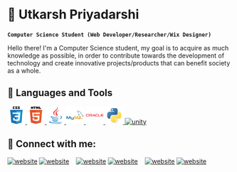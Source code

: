 # 🌌 Utkarsh Priyadarshi

**`Computer Science Student (Web Developer/Researcher/Wix Designer)`**

Hello there! I'm a Computer Science student, my goal is to acquire as much knowledge as possible, in order to contribute towards the development of technology and create innovative projects/products that can benefit society as a whole.

<h2>🧰 Languages and Tools</h2>
<p align="left"> <a href="https://www.w3schools.com/css/" target="_blank" rel="noreferrer"> <img src="https://raw.githubusercontent.com/devicons/devicon/master/icons/css3/css3-original-wordmark.svg" alt="css3" width="40" height="40"/> </a> <a href="https://www.w3.org/html/" target="_blank" rel="noreferrer"> <img src="https://raw.githubusercontent.com/devicons/devicon/master/icons/html5/html5-original-wordmark.svg" alt="html5" width="40" height="40"/> </a> <a href="https://www.java.com" target="_blank" rel="noreferrer"> <img src="https://raw.githubusercontent.com/devicons/devicon/master/icons/java/java-original.svg" alt="java" width="40" height="40"/> </a> <a href="https://www.mysql.com/" target="_blank" rel="noreferrer"> <img src="https://raw.githubusercontent.com/devicons/devicon/master/icons/mysql/mysql-original-wordmark.svg" alt="mysql" width="40" height="40"/> </a> <a href="https://www.oracle.com/" target="_blank" rel="noreferrer"> <img src="https://raw.githubusercontent.com/devicons/devicon/master/icons/oracle/oracle-original.svg" alt="oracle" width="40" height="40"/> </a> <a href="https://www.python.org" target="_blank" rel="noreferrer"> <img src="https://raw.githubusercontent.com/devicons/devicon/master/icons/python/python-original.svg" alt="python" width="40" height="40"/> </a> <a href="https://unity.com/" target="_blank" rel="noreferrer"> <img src="https://www.vectorlogo.zone/logos/unity3d/unity3d-icon.svg" alt="unity" width="40" height="40"/> </a> </p>

<h2>🌴 Connect with me:</h2>

[![website](./imgs/youtube-light.svg)](https://www.youtube.com/@priyadarshiutkarsh#gh-light-mode-only)
[![website](./imgs/youtube-dark.svg)](https://www.youtube.com/@priyadarshiutkarsh#gh-dark-mode-only)
&nbsp;&nbsp;
[![website](./imgs/linkedin-light.svg)](https://www.linkedin.com/in/utkarsh-priyadarshi/#gh-light-mode-only)
[![website](./imgs/linkedin-dark.svg)](https://www.linkedin.com/in/utkarsh-priyadarshi/#gh-dark-mode-only)
&nbsp;&nbsp;
[![website](./imgs/instagram-light.svg)](https://www.instagram.com/realutkarshpriyadarshi/#gh-light-mode-only)
[![website](./imgs/instagram-dark.svg)](https://www.instagram.com/realutkarshpriyadarshi/#gh-dark-mode-only)

